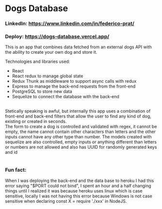 # Dogs Database

### LinkedIn: https://www.linkedin.com/in/federico-prat/
### Deploy: https://dogs-database.vercel.app/

This is an app that combines data fetched from an external dogs API with the ability to create your own dog and store it. <br>

Technologies and libraries used: <br>
  - React <br>
  - React redux to manage global state <br>
  - Redux Thunk as middleware to support async calls with redux <br>
  - Express to manage the back-end requests from the front-end
  - PostgreSQL to store new data <br>
  - Sequelize to connect the database with the back-end <br>
<br>
Stetically speaking is awful, but internally this app uses a combination of front-end and back-end filters that allow the user to find any kind of dog, existing or created in seconds. <br>
  The form to create a dog is controlled and validated with regex,  it cannot be empty, the name cannot contain other characters than letters and the other inputs cannot have any other type than number.
  The models created with sequelize are also controlled, empty inputs or anything different than letters or numbers are not allowed and also has UUID for randomly generated keys and id
  <br>
<br>

### Fun fact: 
When I was deploying the back-end and the data base to heroku I had this error saying "$PORT could not bind", I spent an hour and a half changing things until I realized it was because heroku uses linux which is case sensitive, locally I was not having this error because Windows is not case sensitive when declaring const X = require './xxx' in NodeJS.
